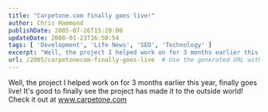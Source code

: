 ```yaml
---
title: "Carpetone.com finally goes live!"
author: Chris Hammond
publishDate: 2005-07-26T15:20:00
updateDate: 2008-01-23T16:50:54
tags: [ 'Development', 'Life News', 'SEO', 'Technology' ]
excerpt: "Well, the project I helped work on for 3 months earlier this year, finally goes live! It's good to finally see the project has made it to the outside world! Check it out at..."
url: /2005/carpetonecom-finally-goes-live  # Use the generated URL with year
---
```

<P>Well, the project I helped work on for 3 months earlier this year, finally goes live! It's good to finally see the project has made it to the outside world! Check it out at <A href="https://www.carpetone.com">www.carpetone.com</A></P> <P>&nbsp;</P>
